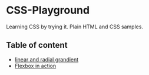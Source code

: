 # CSS-Playground
Learning CSS by trying it.
Plain HTML and CSS samples.

## Table of content

* [linear and radial grandient](gradient.md)
* [Flexbox in action](flexbox.md)